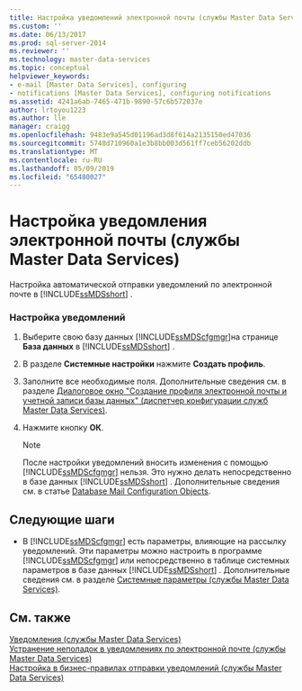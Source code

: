 ```yaml
---
title: Настройка уведомлений электронной почты (службы Master Data Services) | Документы Майкрософт
ms.custom: ''
ms.date: 06/13/2017
ms.prod: sql-server-2014
ms.reviewer: ''
ms.technology: master-data-services
ms.topic: conceptual
helpviewer_keywords:
- e-mail [Master Data Services], configuring
- notifications [Master Data Services], configuring notifications
ms.assetid: 4241a6ab-7465-471b-9890-57c6b572037e
author: lrtoyou1223
ms.author: lle
manager: craigg
ms.openlocfilehash: 9483e9a545d01196ad3d8f614a2135150ed47036
ms.sourcegitcommit: 5748d710960a1e3b8bb003d561ff7ceb56202ddb
ms.translationtype: MT
ms.contentlocale: ru-RU
ms.lasthandoff: 05/09/2019
ms.locfileid: "65480027"
---
```

# <a name="configure-email-notifications-master-data-services"></a>Настройка уведомления электронной почты (службы Master Data Services)
  Настройка автоматической отправки уведомлений по электронной почте в [!INCLUDE[ssMDSshort](../includes/ssmdsshort-md.md)] .  
  
### <a name="to-configure-notifications"></a>Настройка уведомлений  
  
1.  Выберите свою базу данных [!INCLUDE[ssMDScfgmgr](../includes/ssmdscfgmgr-md.md)]на странице **База данных** в [!INCLUDE[ssMDSshort](../includes/ssmdsshort-md.md)] .  
  
2.  В разделе **Системные настройки** нажмите **Создать профиль**.  
  
3.  Заполните все необходимые поля. Дополнительные сведения см. в разделе [Диалоговое окно "Создание профиля электронной почты и учетной записи базы данных" (диспетчер конфигурации служб Master Data Services)](../../2014/master-data-services/create-database-mail-profile-and-account-dialog-box.md).  
  
4.  Нажмите кнопку **ОК**.  
  
    > [!NOTE]  
    >  После настройки уведомлений вносить изменения с помощью [!INCLUDE[ssMDScfgmgr](../includes/ssmdscfgmgr-md.md)] нельзя. Это нужно делать непосредственно в базе данных [!INCLUDE[ssMDSshort](../includes/ssmdsshort-md.md)] . Дополнительные сведения см. в статье [Database Mail Configuration Objects](../relational-databases/database-mail/database-mail-configuration-objects.md).  
  
## <a name="next-steps"></a>Следующие шаги  
  
-   В [!INCLUDE[ssMDScfgmgr](../includes/ssmdscfgmgr-md.md)] есть параметры, влияющие на рассылку уведомлений. Эти параметры можно настроить в программе [!INCLUDE[ssMDScfgmgr](../includes/ssmdscfgmgr-md.md)] или непосредственно в таблице системных параметров в базе данных [!INCLUDE[ssMDSshort](../includes/ssmdsshort-md.md)] . Дополнительные сведения см. в разделе [Системные параметры (службы Master Data Services)](system-settings-master-data-services.md).  
  
## <a name="see-also"></a>См. также  
 [Уведомления (службы Master Data Services)](../../2014/master-data-services/notifications-master-data-services.md)   
 [Устранение неполадок в уведомлениях по электронной почте (службы Master Data Services)](https://social.technet.microsoft.com/wiki/contents/articles/troubleshooting-email-notifications-master-data-services.aspx)   
 [Настройка в бизнес-правилах отправки уведомлений (службы Master Data Services)](../../2014/master-data-services/configure-business-rules-to-send-notifications-master-data-services.md)  
  
  
